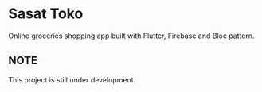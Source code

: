 # Sasat Toko

Online groceries shopping app built with Flutter, Firebase and Bloc pattern.

## NOTE

This project is still under development.

